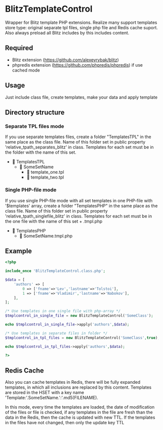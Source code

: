 # BlitzTemplateControl
Wrapper for Blitz template PHP extensions. 
Realize many support templates store type: original separate tpl files, single php file and Redis cache suport.
Also always preload all Blitz includes by this includes content.

## Required
- Blitz extension (https://github.com/alexeyrybak/blitz)
- phpredis extension (https://github.com/phpredis/phpredis) if use cached mode

## Usage
Just include class file, create templates, make your data and apply template

## Directory structure
### Separate TPL files mode
If you use separate templates files, сreate a folder "TemplatesTPL" in the same place as the class file. 
Name of this folder set in public property 'relative_tpath_separates_blitz' in class. 
Templates for each set must be in the folder with the name of this set.

- :file_folder: TemplatesTPL
  - :file_folder: SomeSetName
    - :page_facing_up: template_one.tpl
    - :page_facing_up: template_two.tpl

### Single PHP-file mode
If you use single PHP-file mode with all set templates in one PHP-file with '$templates' array, create a folder "TemplatesPHP"
in the same place as the class file. 
Name of this folder set in public property 'relative_tpath_singlefile_blitz' in class. 
Templates for each set must be in the one file with the name of this set + .tmpl.php

- :file_folder: TemplatesPHP
  - :page_facing_up: SomeSetName.tmpl.php


## Example
```php
<?php 

include_once 'BlitzTemplateControl.class.php';

$data = [
	'authors' => [
		0 => ['fname'=>'Lev','lastname'=>'Tolstoi'],
		1 => ['fname'=>'Vladimir','lastname'=>'Nabokov'],
	],
]; 

/* Use templates in one single file with php-array */
$tmplcontrol_in_single_file = new BlitzTemplateControl('SomeClass');

echo $tmplcontrol_in_single_file->apply('authors',$data);

/* Use templates in separate files in folder */
$tmplcontrol_in_tpl_files = new BlitzTemplateControl('SomeClass',true);

echo $tmplcontrol_in_tpl_files->apply('authors',$data);

?>
```
## Redis Cache
Also you can cache templates in Redis, there will be fully expanded templates, in which all inclusions are replaced by this content. Templates are stored in the HSET with a key name  'Template:'.SomeSetName.':'.md5(FILENAME).

In this mode, every time the templates are loaded, the date of modification of the files or file is checked, if any templates in the file are fresh than the data in the Redis, then the cache is updated with new TTL. If the templates in the files have not changed, then only the update key TTL
